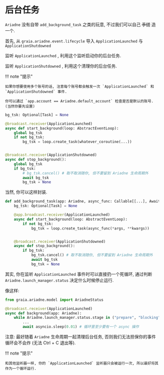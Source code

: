 # 后台任务

`Ariadne` 没有自带 `add_background_task` 之类的玩意, 不过我们可以自己 ~~手搓~~ 造一个.

首先, 从 `graia.ariadne.event.lifecycle` 导入 `ApplicationLaunched` 与 `ApplicationShutdowned`

监听 `ApplicationLaunched` , 利用这个监听启动你的后台任务.

监听 `ApplicationShutdowned` , 利用这个清理你的后台任务.

!!! note "提示"

    如果你想要使用多个账号的话, 注意每个账号都会触发一次 `ApplicationLaunched` 和 `ApplicationShutdowned` 事件.

    你可以通过 `app.account == Ariadne.default_account` 检查是否是默认的账号. (当然你要先设置)

```py
bg_tsk: Optional[Task] = None

@broadcast.receiver(ApplicationLaunched)
async def start_background(loop: AbstractEventLoop):
    global bg_tsk
    if not bg_tsk:
        bg_tsk = loop.create_task(whatever_coroutine(...))


@broadcast.receiver(ApplicationShutdowned)
async def stop_background():
    global bg_tsk
    if bg_tsk:
        # bg_tsk.cancel() # 取不取消随你, 但不要留到 Ariadne 生命周期外
        await bg_tsk
        bg_tsk = None
```

当然, 你可以这样封装.

```py
def add_background_task(app: Ariadne, async_func: Callable[[...], Awaitable], *args, **kwargs):
    bg_tsk: Optional[Task] = None

    @app.broadcast.receiver(ApplicationLaunched)
    async def start_background(loop: AbstractEventLoop):
        if not bg_tsk:
            bg_tsk = loop.create_task(async_func(*args, **kwargs))


    @broadcast.receiver(ApplicationShutdowned)
    async def stop_background():
        if bg_tsk:
            bg_tsk.cancel() # 取不取消随你, 但不要留到 Ariadne 生命周期外
            await bg_tsk
            bg_tsk = None
```

其实, 你在监听 `ApplicationLaunched` 事件时可以直接扔一个死循环, 通过判断 `Ariadne.launch_manager.status` 决定什么时候停止运行.

像这样:

```py
from graia.ariadne.model import AriadneStatus

@broadcast.receiver(ApplicationLaunched)
async def background(app: Ariadne):
    while Ariadne.launch_manager.status.stage in ("prepare", "blocking"):
        ...
        await asyncio.sleep(0.01) # 循环里至少要有一个 async 操作
```

注意: 最好随着 `Ariadne` 生命周期一起清理后台任务, 否则我们无法担保你的事件循环会不会炸 (无法 Ctrl + C 退出等).

!!! note "提示"

    和其他监听器一样, 你的 `ApplicationLaunched` 监听器只会被运行一次, 所以最好将其作为一个循环运行.
